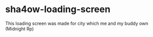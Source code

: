 # sha4ow-loading-screen
This loading screen was made for city which me and my buddy own (Midnight Rp)
